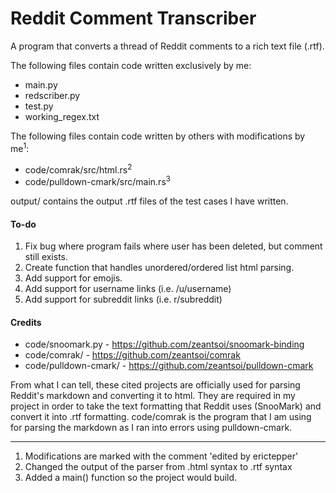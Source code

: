 # Reddit Comment Transcriber
A program that converts a thread of Reddit comments to a rich text file (.rtf). 

The following files contain code written exclusively by me:
- main.py
- redscriber.py
- test.py
- working_regex.txt

The following files contain code written by others with modifications by me<sup>1</sup>:
- code/comrak/src/html.rs<sup>2</sup>
- code/pulldown-cmark/src/main.rs<sup>3</sup>

output/ contains the output .rtf files of the test cases I have written. 

#### To-do
1. Fix bug where program fails where user has been deleted, but comment still exists.
2. Create function that handles unordered/ordered list html parsing.
3. Add support for emojis. 
4. Add support for username links (i.e. /u/username)
5. Add support for subreddit links (i.e. r/subreddit)

#### Credits

- code/snoomark.py - https://github.com/zeantsoi/snoomark-binding
- code/comrak/ - https://github.com/zeantsoi/comrak
- code/pulldown-cmark/ - https://github.com/zeantsoi/pulldown-cmark

From what I can tell, these cited projects are officially used for parsing 
Reddit's markdown and converting it to html. They are required in my project in order to take the text formatting that 
Reddit uses (SnooMark) and convert it into .rtf formatting. code/comrak is the program that I am using for parsing the 
markdown as I ran into errors using pulldown-cmark. 

---

1. Modifications are marked with the comment 'edited by erictepper'
2. Changed the output of the parser from .html syntax to .rtf syntax
3. Added a main() function so the project would build. 